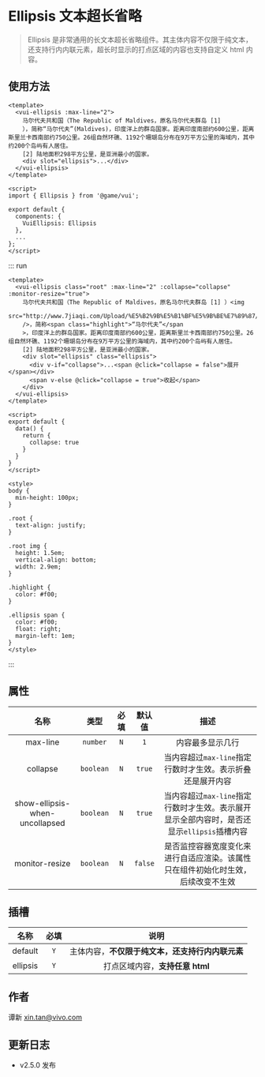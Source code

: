 # Ellipsis 文本超长省略

> Ellipsis 是非常通用的长文本超长省略组件。其主体内容不仅限于纯文本，还支持行内内联元素，超长时显示的打点区域的内容也支持自定义 html 内容。

## 使用方法

```vue
<template>
  <vui-ellipsis :max-line="2">
    马尔代夫共和国（The Republic of Maldives，原名马尔代夫群岛 [1]
    ），简称“马尔代夫”(Maldives)，印度洋上的群岛国家。距离印度南部约600公里，距离斯里兰卡西南部约750公里。26组自然环礁、1192个珊瑚岛分布在9万平方公里的海域内，其中约200个岛屿有人居住。
    [2] 陆地面积298平方公里，是亚洲最小的国家。
    <div slot="ellipsis">...</div>
  </vui-ellipsis>
</template>

<script>
import { Ellipsis } from '@game/vui';

export default {
  components: {
    VuiEllipsis: Ellipsis
  },
  ...
};
</script>
```

::: run

```vue
<template>
  <vui-ellipsis class="root" :max-line="2" :collapse="collapse" :monitor-resize="true">
    马尔代夫共和国（The Republic of Maldives，原名马尔代夫群岛 [1] ）<img
      src="http://www.7jiaqi.com/Upload/%E5%B2%9B%E5%B1%BF%E5%9B%BE%E7%89%87/ozen/%E9%A3%8E%E6%99%AF%E5%9B%BE/%E9%A3%8E%E6%99%AF%E5%A4%B4%E5%9B%BE.jpg"
    />，简称<span class="highlight">“马尔代夫”</span
    >，印度洋上的群岛国家。距离印度南部约600公里，距离斯里兰卡西南部约750公里。26组自然环礁、1192个珊瑚岛分布在9万平方公里的海域内，其中约200个岛屿有人居住。
    [2] 陆地面积298平方公里，是亚洲最小的国家。
    <div slot="ellipsis" class="ellipsis">
      <div v-if="collapse">...<span @click="collapse = false">展开</span></div>
      <span v-else @click="collapse = true">收起</span>
    </div>
  </vui-ellipsis>
</template>

<script>
export default {
  data() {
    return {
      collapse: true
    }
  }
}
</script>

<style>
body {
  min-height: 100px;
}

.root {
  text-align: justify;
}

.root img {
  height: 1.5em;
  vertical-align: bottom;
  width: 2.9em;
}

.highlight {
  color: #f00;
}

.ellipsis span {
  color: #f00;
  float: right;
  margin-left: 1em;
}
</style>
```

:::

## 属性

|              名称              |   类型    | 必填 | 默认值  |                                            描述                                            |
| :----------------------------: | :-------: | :--: | :-----: | :----------------------------------------------------------------------------------------: |
|            max-line            | `number`  | `N`  |   `1`   |                                      内容最多显示几行                                      |
|            collapse            | `boolean` | `N`  | `true`  |                 当内容超过`max-line`指定行数时才生效。表示折叠还是展开内容                 |
| show-ellipsis-when-uncollapsed | `boolean` | `N`  | `true`  | 当内容超过`max-line`指定行数时才生效。表示展开显示全部内容时，是否还显示`ellipsis`插槽内容 |
|         monitor-resize         | `boolean` | `N`  | `false` |      是否监控容器宽度变化来进行自适应渲染。该属性只在组件初始化时生效，后续改变不生效      |

## 插槽

|   名称   | 必填 |                       说明                       |
| :------: | :--: | :----------------------------------------------: |
| default  | `Y`  | 主体内容，**不仅限于纯文本，还支持行内内联元素** |
| ellipsis | `Y`  |         打点区域内容，**支持任意 html**          |

## 作者

谭新 <xin.tan@vivo.com>

## 更新日志

- v2.5.0 发布
